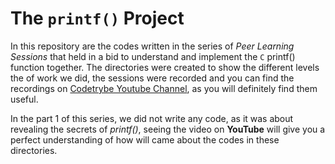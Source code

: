 # The `printf()` Project
In this repository are the codes written in the series of *Peer Learning Sessions*
that held in a bid to understand and implement the `C` printf() function together.
The directories were created to show the different levels the of work we did,
the sessions were recorded and you can find the recordings on
[Codetrybe Youtube Channel](https://youtube.com/@codetrybe), as you will
definitely find them useful.

In the part 1 of this series, we did not write any code, as it was about
revealing the secrets of *printf()*, seeing the video on **YouTube** will
give you a perfect understanding of how will came about the codes in these directories.

